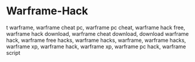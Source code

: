 # Warframe-Hack
t warframe, warframe cheat pc, warframe pc cheat, warframe hack free, warframe hack download, warframe cheat download, download warframe hack, warframe free hacks, warframe hacks, warframe, warframe hacks, warframe xp, warframe hack, warframe xp, warframe pc hack, warframe script

